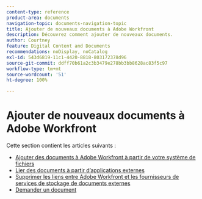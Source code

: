```yaml
---
content-type: reference
product-area: documents
navigation-topic: documents-navigation-topic
title: Ajouter de nouveaux documents à Adobe Workfront
description: Découvrez comment ajouter de nouveaux documents.
author: Courtney
feature: Digital Content and Documents
recommendations: noDisplay, noCatalog
exl-id: 543d6819-11c1-4420-8818-803172378d96
source-git-commit: ddff70b61a2c3b3479e278bb3bb8628ac83f5c97
workflow-type: tm+mt
source-wordcount: '51'
ht-degree: 100%

---
```


# Ajouter de nouveaux documents à Adobe Workfront

Cette section contient les articles suivants :

* [Ajouter des documents à Adobe Workfront à partir de votre système de fichiers](../../documents/adding-documents-to-workfront/add-documents-from-file-system.md)
* [Lier des documents à partir d’applications externes](../../documents/adding-documents-to-workfront/link-documents-from-external-apps.md)
* [Supprimer les liens entre Adobe Workfront et les fournisseurs de services de stockage de documents externes](../../documents/adding-documents-to-workfront/remove-links-between-wf-and-doc-apps.md)
* [Demander un document](../../documents/adding-documents-to-workfront/request-a-document.md)
